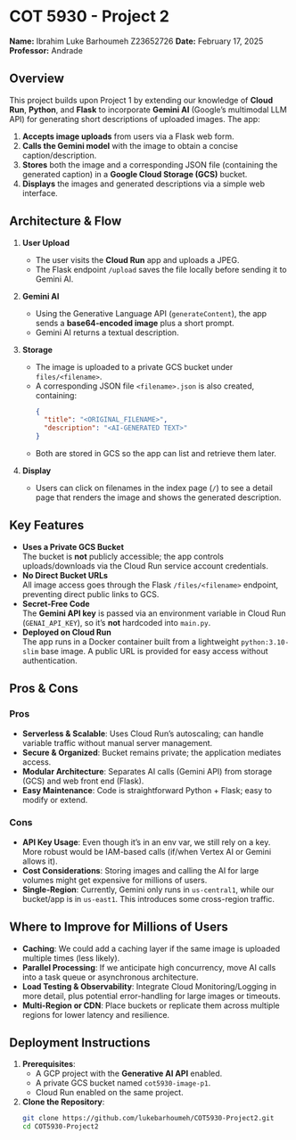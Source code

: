 # COT 5930 - Project 2

**Name:** Ibrahim Luke Barhoumeh Z23652726
**Date:** February 17, 2025  
**Professor:** Andrade

## Overview

This project builds upon Project 1 by extending our knowledge of **Cloud Run**, **Python**, and **Flask** to incorporate **Gemini AI** (Google’s multimodal LLM API) for generating short descriptions of uploaded images. The app:

1. **Accepts image uploads** from users via a Flask web form.
2. **Calls the Gemini model** with the image to obtain a concise caption/description.
3. **Stores** both the image and a corresponding JSON file (containing the generated caption) in a **Google Cloud Storage (GCS)** bucket.
4. **Displays** the images and generated descriptions via a simple web interface.

## Architecture & Flow

1. **User Upload**  
   - The user visits the **Cloud Run** app and uploads a JPEG.  
   - The Flask endpoint `/upload` saves the file locally before sending it to Gemini AI.

2. **Gemini AI**  
   - Using the Generative Language API (`generateContent`), the app sends a **base64-encoded image** plus a short prompt.  
   - Gemini AI returns a textual description.

3. **Storage**  
   - The image is uploaded to a private GCS bucket under `files/<filename>`.
   - A corresponding JSON file `<filename>.json` is also created, containing:
     ```json
     {
       "title": "<ORIGINAL_FILENAME>",
       "description": "<AI-GENERATED TEXT>"
     }
     ```
   - Both are stored in GCS so the app can list and retrieve them later.

4. **Display**  
   - Users can click on filenames in the index page (`/`) to see a detail page that renders the image and shows the generated description.

## Key Features

- **Uses a Private GCS Bucket**  
  The bucket is **not** publicly accessible; the app controls uploads/downloads via the Cloud Run service account credentials.
- **No Direct Bucket URLs**  
  All image access goes through the Flask `/files/<filename>` endpoint, preventing direct public links to GCS.
- **Secret-Free Code**  
  The **Gemini API key** is passed via an environment variable in Cloud Run (`GENAI_API_KEY`), so it’s **not** hardcoded into `main.py`.
- **Deployed on Cloud Run**  
  The app runs in a Docker container built from a lightweight `python:3.10-slim` base image. A public URL is provided for easy access without authentication.

## Pros & Cons

### Pros
- **Serverless & Scalable**: Uses Cloud Run’s autoscaling; can handle variable traffic without manual server management.  
- **Secure & Organized**: Bucket remains private; the application mediates access.  
- **Modular Architecture**: Separates AI calls (Gemini API) from storage (GCS) and web front end (Flask).  
- **Easy Maintenance**: Code is straightforward Python + Flask; easy to modify or extend.

### Cons
- **API Key Usage**: Even though it’s in an env var, we still rely on a key. More robust would be IAM-based calls (if/when Vertex AI or Gemini allows it).  
- **Cost Considerations**: Storing images and calling the AI for large volumes might get expensive for millions of users.  
- **Single-Region**: Currently, Gemini only runs in `us-central1`, while our bucket/app is in `us-east1`. This introduces some cross-region traffic.

## Where to Improve for Millions of Users
- **Caching**: We could add a caching layer if the same image is uploaded multiple times (less likely).  
- **Parallel Processing**: If we anticipate high concurrency, move AI calls into a task queue or asynchronous architecture.  
- **Load Testing & Observability**: Integrate Cloud Monitoring/Logging in more detail, plus potential error-handling for large images or timeouts.  
- **Multi-Region or CDN**: Place buckets or replicate them across multiple regions for lower latency and resilience.

## Deployment Instructions

1. **Prerequisites**:
   - A GCP project with the **Generative AI API** enabled.
   - A private GCS bucket named `cot5930-image-p1`.
   - Cloud Run enabled on the same project.
2. **Clone the Repository**:
   ```bash
   git clone https://github.com/lukebarhoumeh/COT5930-Project2.git
   cd COT5930-Project2
